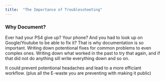 ```yaml
---
title:  "The Importance of Troublesshooting"
---
```


### Why Document?

Ever had your PS4 give up? Your phone? And you had to look up on Google/Youtube to be able to fix it?
That is why documentation is so important. Writing down potentional fixes for common problems to even complex ones.
Writing down what worked in the past to try that again, and if that did not do anything sill write everything down and so on.

It could prevent potentional headaches and lead to a more efficiant workflow. (plus all the E-waste you are preventing with making it public)